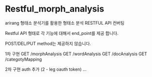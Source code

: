 # Restful_morph_analysis
arirang 형태소 분석기를 활용한 형태소 분석 RESTFUL API 컨버팅 

Restful API 형태로  각 기능에 대해서 end_point를 제공 합니다. 

POST/DEL/PUT method는 제공하지 않습니다.


1차 구현 
GET /morphAnalysis
GET /wordAnalysis
GET /docAnalysis
GET /categotyMapping


2차 구현 
auth 추가 (2 - leg oauth token) 
...
